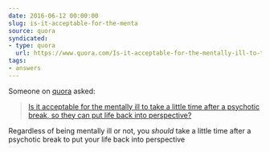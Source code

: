 ```yaml
---
date: 2016-06-12 00:00:00
slug: is-it-acceptable-for-the-menta
source: quora
syndicated:
- type: quora
  url: https://www.quora.com/Is-it-acceptable-for-the-mentally-ill-to-take-a-little-time-after-a-psychotic-break-so-they-can-put-life-back-into-perspective/answer/Roy-Tang
tags:
- answers
---
```


Someone on [quora](https://quora.com) asked:

> [Is it acceptable for the mentally ill to take a little time after a psychotic break, so they can put life back into perspective?](https://www.quora.com/Is-it-acceptable-for-the-mentally-ill-to-take-a-little-time-after-a-psychotic-break-so-they-can-put-life-back-into-perspective/answer/Roy-Tang)


Regardless of being mentally ill or not, you *should* take a little time after a psychotic break to put your life back into perspective